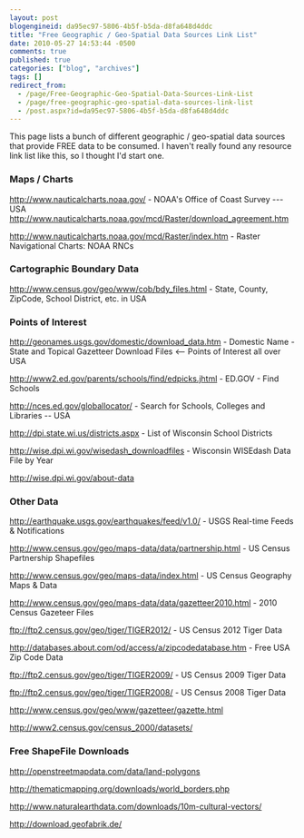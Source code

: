 ```yaml
---
layout: post
blogengineid: da95ec97-5806-4b5f-b5da-d8fa648d4ddc
title: "Free Geographic / Geo-Spatial Data Sources Link List"
date: 2010-05-27 14:53:44 -0500
comments: true
published: true
categories: ["blog", "archives"]
tags: []
redirect_from: 
  - /page/Free-Geographic-Geo-Spatial-Data-Sources-Link-List
  - /page/free-geographic-geo-spatial-data-sources-link-list
  - /post.aspx?id=da95ec97-5806-4b5f-b5da-d8fa648d4ddc
---
```

<!-- more -->

This page lists a bunch of different geographic / geo-spatial data sources that provide FREE data to be consumed. I haven't really found any resource link list like this, so I thought I'd start one.
<h3>Maps / Charts</h3>

<a href="http://www.nauticalcharts.noaa.gov/">http://www.nauticalcharts.noaa.gov/</a> - NOAA's Office of Coast Survey --- USA<br /><a href="http://www.nauticalcharts.noaa.gov/mcd/Raster/download_agreement.htm">http://www.nauticalcharts.noaa.gov/mcd/Raster/download_agreement.htm</a>

<a href="http://www.nauticalcharts.noaa.gov/mcd/Raster/index.htm">http://www.nauticalcharts.noaa.gov/mcd/Raster/index.htm</a> - Raster Navigational Charts: NOAA RNCs
<h3>Cartographic Boundary Data</h3>

<a href="http://www.census.gov/geo/www/cob/bdy_files.html">http://www.census.gov/geo/www/cob/bdy_files.html</a> - State, County, ZipCode, School District, etc. in USA
<h3>Points of Interest</h3>

<a href="http://geonames.usgs.gov/domestic/download_data.htm">http://geonames.usgs.gov/domestic/download_data.htm</a> - Domestic Name - State and Topical Gazetteer Download Files <-- Points of Interest all over USA

<a href="http://www2.ed.gov/parents/schools/find/edpicks.jhtml">http://www2.ed.gov/parents/schools/find/edpicks.jhtml</a> - ED.GOV - Find Schools

<a href="http://nces.ed.gov/globallocator/">http://nces.ed.gov/globallocator/</a> - Search for Schools, Colleges and Libraries -- USA

<a href="http://dpi.state.wi.us/districts.aspx">http://dpi.state.wi.us/districts.aspx</a> - List of Wisconsin School Districts

<a href="http://wise.dpi.wi.gov/wisedash_downloadfiles">http://wise.dpi.wi.gov/wisedash_downloadfiles</a> - Wisconsin WISEdash Data File by Year

<a href="http://wise.dpi.wi.gov/about-data">http://wise.dpi.wi.gov/about-data</a>
<h3>Other Data</h3>

<a href="http://earthquake.usgs.gov/earthquakes/feed/v1.0/">http://earthquake.usgs.gov/earthquakes/feed/v1.0/</a> - USGS Real-time Feeds &amp; Notifications

<a href="http://www.census.gov/geo/maps-data/data/partnership.html">http://www.census.gov/geo/maps-data/data/partnership.html</a> - US Census Partnership Shapefiles

<a href="http://www.census.gov/geo/maps-data/index.html">http://www.census.gov/geo/maps-data/index.html</a> - US Census Geography Maps &amp; Data

<a href="http://www.census.gov/geo/maps-data/data/gazetteer2010.html">http://www.census.gov/geo/maps-data/data/gazetteer2010.html</a> - 2010 Census Gazeteer Files

<a href="ftp://ftp2.census.gov/geo/tiger/TIGER2012/">ftp://ftp2.census.gov/geo/tiger/TIGER2012/</a> - US Census 2012 Tiger Data

<a href="http://databases.about.com/od/access/a/zipcodedatabase.htm">http://databases.about.com/od/access/a/zipcodedatabase.htm</a> - Free USA Zip Code Data

<a href="ftp://ftp2.census.gov/geo/tiger/TIGER2009/">ftp://ftp2.census.gov/geo/tiger/TIGER2009/</a> - US Census 2009 Tiger Data

<a href=" ftp://ftp2.census.gov/geo/tiger/TIGER2008/">ftp://ftp2.census.gov/geo/tiger/TIGER2008/</a> - US Census 2008 Tiger Data

<a href="http://www.census.gov/geo/www/gazetteer/gazette.html">http://www.census.gov/geo/www/gazetteer/gazette.html</a>

<a href="http://www2.census.gov/census_2000/datasets/">http://www2.census.gov/census_2000/datasets/</a>
<h3>Free ShapeFile Downloads</h3>

<a href="http://openstreetmapdata.com/data/land-polygons">http://openstreetmapdata.com/data/land-polygons</a>

<a href="http://thematicmapping.org/downloads/world_borders.php">http://thematicmapping.org/downloads/world_borders.php</a>

<a href="http://www.naturalearthdata.com/downloads/10m-cultural-vectors/">http://www.naturalearthdata.com/downloads/10m-cultural-vectors/</a>

<a href="http://download.geofabrik.de/">http://download.geofabrik.de/</a>

 
